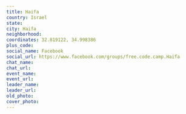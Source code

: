 ```yaml
---
title: Haifa
country: Israel
state: 
city: Haifa
neighborhood: 
coordinates: 32.819122, 34.998386
plus_code:
social_name: Facebook
social_url: https://www.facebook.com/groups/free.code.camp.Haifa
chat_name:
chat_url:
event_name:
event_url:
leader_name:
leader_url:
old_photo: 
cover_photo:
---
```

